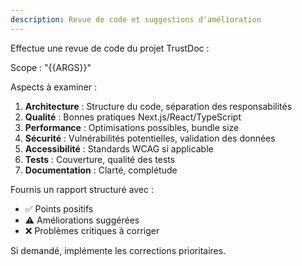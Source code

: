 ```yaml
---
description: Revue de code et suggestions d'amélioration
---
```


Effectue une revue de code du projet TrustDoc :

Scope : "{{ARGS}}"

Aspects à examiner :

1. **Architecture** : Structure du code, séparation des responsabilités
2. **Qualité** : Bonnes pratiques Next.js/React/TypeScript
3. **Performance** : Optimisations possibles, bundle size
4. **Sécurité** : Vulnérabilités potentielles, validation des données
5. **Accessibilité** : Standards WCAG si applicable
6. **Tests** : Couverture, qualité des tests
7. **Documentation** : Clarté, complétude

Fournis un rapport structuré avec :
- ✅ Points positifs
- ⚠️ Améliorations suggérées
- ❌ Problèmes critiques à corriger

Si demandé, implémente les corrections prioritaires.
